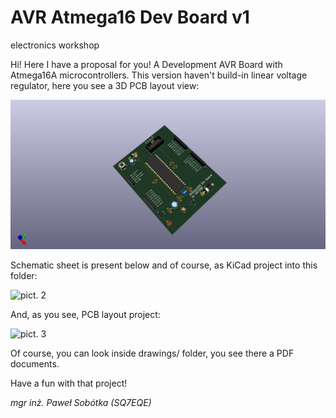 # AVR Atmega16 Dev Board v1
electronics workshop

Hi! Here I have a proposal for you! A Development AVR Board with Atmega16A microcontrollers. This version haven't build-in linear voltage regulator, here you see a 3D PCB layout view:

![pict. 1](https://github.com/majsterklepka/lab1/raw/master/avr_dev_board_atmega16_v1/drawings/avr_dev_board_atmega16_v1.png "AVR Dev Board 3D view PCB Layouts")

Schematic sheet is present below and of course, as KiCad project into this folder:

![pict. 2](https://github.com/majsterklepka/lab1/raw/master/avr_dev_board_atmega16_v2/drawings/avr_dev_board_atmega_v1-sheet.png "AVR Dev Board Schematic Sheet")

And, as you see, PCB layout project:

![pict. 3](https://github.com/majsterklepka/lab1/raw/master/avr_dev_board_atmega16_v1-brd.png "AVR Dev Board PCB Layout View")

Of course, you can look inside drawings/ folder, you see there a PDF documents.

Have a fun with that project!

_mgr inż. Paweł Sobótka (SQ7EQE)_
